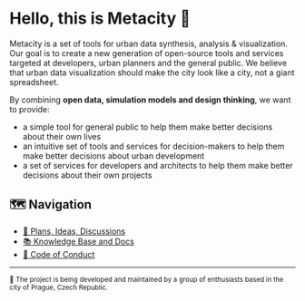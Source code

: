 # Hello, this is Metacity 👋 

Metacity is a set of tools for urban data synthesis, analysis & visualization. Our goal is to create a new generation of open-source tools and services targeted at developers, urban planners and the general public. We believe that urban data visualization should make the city look like a city, not a giant spreadsheet. 

By combining **open data, simulation models and design thinking**, we want to provide:
- a simple tool for general public to help them make better decisions about their own lives
- an intuitive set of tools and services for decision-makers to help them make better decisions about urban development
- a set of services for developers and architects to help them make better decisions about their own projects


## 🗺 Navigation
- [📅 Plans, Ideas, Discussions](./README.md)
- [📚 Knowledge Base and Docs](https://metacitysuite.gitbook.io)
- [📜 Code of Conduct](./CODE_OF_CONDUCT.md)

---
<sub>
📍 The project is being developed and maintained by a group of enthusiasts based in the city of Prague, Czech Republic.
</sub>
